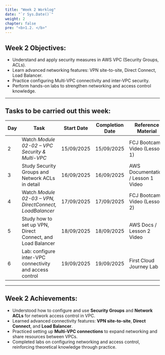 ```yaml
---
title: "Week 2 Worklog"
date: "`r Sys.Date()`"
weight: 2
chapter: false
pre: "<b>1.2. </b>"
---
```


## Week 2 Objectives:
- Understand and apply security measures in AWS VPC (Security Groups, ACLs).  
- Learn advanced networking features: VPN site-to-site, Direct Connect, Load Balancer.  
- Practice configuring Multi-VPC connectivity and inter-VPC security.  
- Perform hands-on labs to strengthen networking and access control knowledge.  

---

## Tasks to be carried out this week:

| Day | Task                                                                 | Start Date | Completion Date | Reference Material                  |
| --- | -------------------------------------------------------------------- | ---------- | --------------- | ----------------------------------- |
| 2   | Watch *Module 02-02 – VPC Security & Multi-VPC*                      | 15/09/2025 | 15/09/2025      | FCJ Bootcamp Video (Lesson 1)       |
| 3   | Study Security Groups and Network ACLs in detail                     | 16/09/2025 | 16/09/2025      | AWS Documentation / Lesson 1 Video  |
| 4   | Watch *Module 02-03 – VPN, DirectConnect, LoadBalancer*              | 17/09/2025 | 17/09/2025      | FCJ Bootcamp Video (Lesson 2)       |
| 5   | Study how to set up VPN, Direct Connect, and Load Balancer           | 18/09/2025 | 18/09/2025      | AWS Docs / Lesson 2 Video           |
| 6   | Lab: configure inter-VPC connectivity and access control             | 19/09/2025 | 19/09/2025      | First Cloud Journey Lab             |

---

## Week 2 Achievements:
- Understood how to configure and use **Security Groups** and **Network ACLs** for network access control in VPC.  
- Learned advanced connectivity features: **VPN site-to-site**, **Direct Connect**, and **Load Balancer**.  
- Practiced setting up **Multi-VPC connections** to expand networking and share resources between VPCs.  
- Completed labs on configuring networking and access control, reinforcing theoretical knowledge through practice.  
